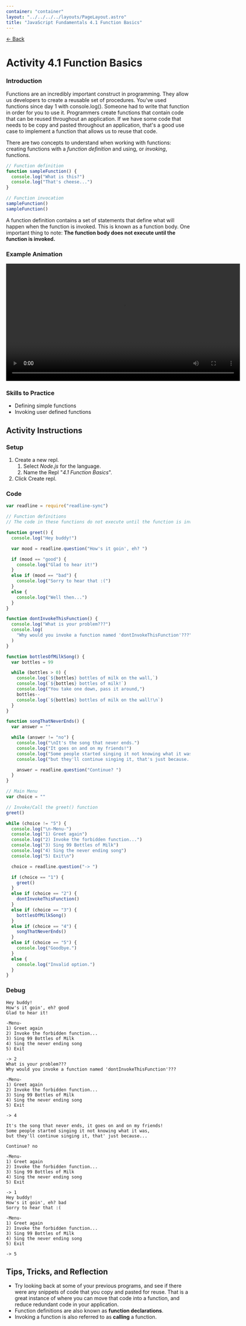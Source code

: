 ```yaml
---
container: "container"
layout: "../../../../layouts/PageLayout.astro"
title: "JavaScript Fundamentals 4.1 Function Basics"
---
```


[← Back](/comp-sci/javascript/)

# Activity 4.1 Function Basics

### Introduction

Functions are an incredibly important construct in programming. They allow us developers to create a reusable set of procedures. You've used functions since day 1 with console.log(). Someone had to write that function in order for you to use it. Programmers create functions that contain code that can be reused throughout an application. If we have some code that needs to be copy and pasted throughout an application, that's a good use case to implement a function that allows us to reuse that code.

There are two concepts to understand when working with functions: creating functions with a _function definition_ and using, or _invoking_, functions.

```js
// Function definition
function sampleFunction() {
  console.log("What is this?")
  console.log("That's cheese...")
}

// Function invocation
sampleFunction()
sampleFunction()
```

A function definition contains a set of statements that define what will happen when the function is invoked. This is known as a function body. One important thing to note: **The function body does not execute until the function is invoked.**

### Example Animation

<video src="/assets/video/javascript/function-simple-animation.mp4" width="640" controls></video>

### Skills to Practice

- Defining simple functions
- Invoking user defined functions

## Activity Instructions

### Setup

1. Create a new repl.
   1. Select _Node.js_ for the language.
   2. Name the Repl "_4.1 Function Basics_".
2. Click Create repl.

### Code

```javascript
var readline = require("readline-sync")

// Function definitions
// The code in these functions do not execute until the function is invoked.

function greet() {
  console.log("Hey buddy!")

  var mood = readline.question("How's it goin', eh? ")

  if (mood == "good") {
    console.log("Glad to hear it!")
  } 
  else if (mood == "bad") {
    console.log("Sorry to hear that :(")
  } 
  else {
    console.log("Well then...")
  }
}

function dontInvokeThisFunction() {
  console.log("What is your problem???")
  console.log(
    "Why would you invoke a function named 'dontInvokeThisFunction'???"
  )
}

function bottlesOfMilkSong() {
  var bottles = 99

  while (bottles > 0) {
    console.log(`${bottles} bottles of milk on the wall,`)
    console.log(`${bottles} bottles of milk!`)
    console.log("You take one down, pass it around,")
    bottles--
    console.log(`${bottles} bottles of milk on the wall!\n`)
  }
}

function songThatNeverEnds() {
  var answer = ""

  while (answer != "no") {
    console.log("\nIt's the song that never ends.")
    console.log("It goes on and on my friends!")
    console.log("Some people started singing it not knowing what it was,")
    console.log("but they'll continue singing it, that's just because...\n")

    answer = readline.question("Continue? ")
  }
}

// Main Menu
var choice = ""

// Invoke/Call the greet() function
greet()

while (choice != "5") {
  console.log("\n-Menu-")
  console.log("1) Greet again")
  console.log("2) Invoke the forbidden function...")
  console.log("3) Sing 99 Bottles of Milk")
  console.log("4) Sing the never ending song")
  console.log("5) Exit\n")

  choice = readline.question("-> ")

  if (choice == "1") {
    greet()
  } 
  else if (choice == "2") {
    dontInvokeThisFunction()
  } 
  else if (choice == "3") {
    bottlesOfMilkSong()
  } 
  else if (choice == "4") {
    songThatNeverEnds()
  } 
  else if (choice == "5") {
    console.log("Goodbye.")
  } 
  else {
    console.log("Invalid option.")
  }
}
```

### Debug

```
Hey buddy!
How's it goin', eh? good
Glad to hear it!

-Menu-
1) Greet again
2) Invoke the forbidden function...
3) Sing 99 Bottles of Milk
4) Sing the never ending song
5) Exit

-> 2
What is your problem???
Why would you invoke a function named 'dontInvokeThisFunction'???

-Menu-
1) Greet again
2) Invoke the forbidden function...
3) Sing 99 Bottles of Milk
4) Sing the never ending song
5) Exit

-> 4

It's the song that never ends, it goes on and on my friends!
Some people started singing it not knowing what it was,
but they'll continue singing it, that' just because...

Continue? no

-Menu-
1) Greet again
2) Invoke the forbidden function...
3) Sing 99 Bottles of Milk
4) Sing the never ending song
5) Exit

-> 1
Hey buddy!
How's it goin', eh? bad
Sorry to hear that :(

-Menu-
1) Greet again
2) Invoke the forbidden function...
3) Sing 99 Bottles of Milk
4) Sing the never ending song
5) Exit

-> 5
```

## Tips, Tricks, and Reflection

- Try looking back at some of your previous programs, and see if there were any snippets of code that you copy and pasted for reuse. That is a great instance of where you can move that code into a function, and reduce redundant code in your application.
- Function definitions are also known as **function declarations**.
- Invoking a function is also referred to as **calling** a function.
